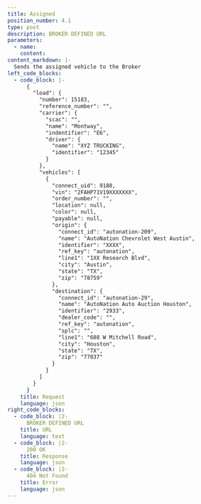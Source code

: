 ```yaml
---
title: Assigned
position_number: 4.1
type: post
description: BROKER DEFINED URL
parameters:
  - name: 
    content: 
content_markdown: |-
  Sends the assigned vehicle to the Broker
left_code_blocks:
  - code_block: |-
      {
        "load": {
          "number": 15183,
          "reference_number": "",
          "carrier": {
            "scac": "",
            "name": "Montway",
            "indentifier": "E6",
            "driver": {
              "name": "XYZ TRUCKING",
              "identifier": "12345"
            }
          },
          "vehicles": [
            {
              "connect_uid": 9188,
              "vin": "2FAHP71V19XXXXXXX",
              "order_number": "",
              "location": null,
              "color": null,
              "payable": null,
              "origin": {
                "connect_id": "autonation-209",
                "name": "AutoNation Chevrolet West Austin",
                "identifier": "XXXX",
                "ref_key": "autonation",
                "line1": "1XX Research Blvd",
                "city": "Austin",
                "state": "TX",
                "zip": "78759"
              },
              "destination": {
                "connect_id": "autonation-29",
                "name": "AutoNation Auto Auction Houston",
                "identifier": "2933",
                "dealer_code": "",
                "ref_key": "autonation",
                "splc": "",
                "line1": "608 W Mitchell Road",
                "city": "Houston",
                "state": "TX",
                "zip": "77037"
              }
            }
          ]
        }
      }
    title: Request
    language: json
right_code_blocks:
  - code_block: |2-
      BROKER DEFINED URL
    title: URL
    language: text
  - code_block: |2-
      200 OK
    title: Response
    language: json
  - code_block: |2-
      404 Not Found
    title: Error
    language: json
---
```

